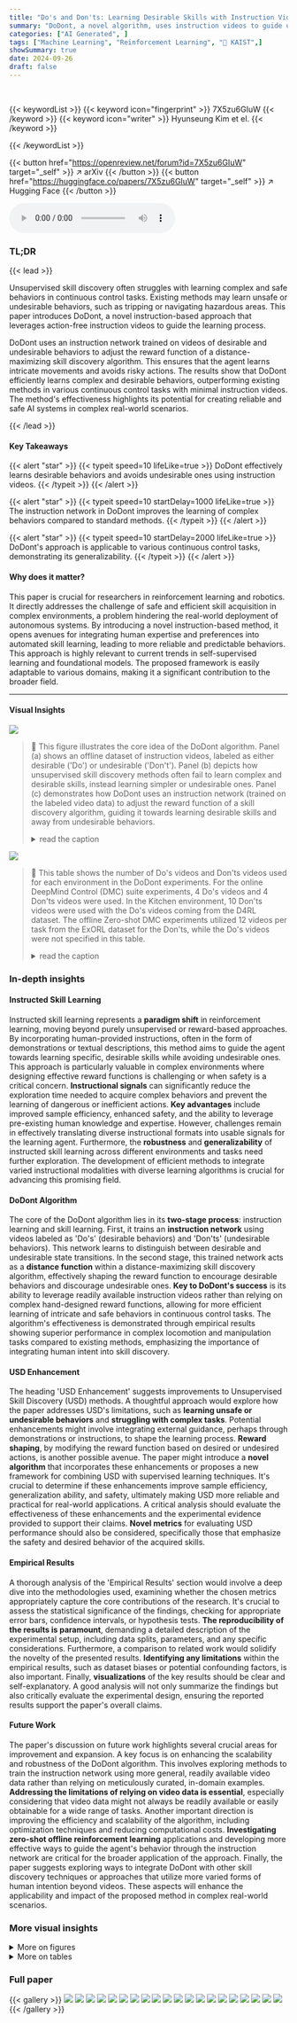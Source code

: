 ```yaml
---
title: "Do's and Don'ts: Learning Desirable Skills with Instruction Videos"
summary: "DoDont, a novel algorithm, uses instruction videos to guide unsupervised skill discovery, effectively learning desirable behaviors while avoiding undesirable ones in complex continuous control tasks."
categories: ["AI Generated", ]
tags: ["Machine Learning", "Reinforcement Learning", "🏢 KAIST",]
showSummary: true
date: 2024-09-26
draft: false
---
```


<br>

{{< keywordList >}}
{{< keyword icon="fingerprint" >}} 7X5zu6GIuW {{< /keyword >}}
{{< keyword icon="writer" >}} Hyunseung Kim et el. {{< /keyword >}}
 
{{< /keywordList >}}

{{< button href="https://openreview.net/forum?id=7X5zu6GIuW" target="_self" >}}
↗ arXiv
{{< /button >}}
{{< button href="https://huggingface.co/papers/7X5zu6GIuW" target="_self" >}}
↗ Hugging Face
{{< /button >}}



<audio controls>
    <source src="https://ai-paper-reviewer.com/7X5zu6GIuW/podcast.wav" type="audio/wav">
    Your browser does not support the audio element.
</audio>


### TL;DR


{{< lead >}}

Unsupervised skill discovery often struggles with learning complex and safe behaviors in continuous control tasks. Existing methods may learn unsafe or undesirable behaviors, such as tripping or navigating hazardous areas. This paper introduces DoDont, a novel instruction-based approach that leverages action-free instruction videos to guide the learning process. 

DoDont uses an instruction network trained on videos of desirable and undesirable behaviors to adjust the reward function of a distance-maximizing skill discovery algorithm. This ensures that the agent learns intricate movements and avoids risky actions. The results show that DoDont efficiently learns complex and desirable behaviors, outperforming existing methods in various continuous control tasks with minimal instruction videos. The method's effectiveness highlights its potential for creating reliable and safe AI systems in complex real-world scenarios.

{{< /lead >}}


#### Key Takeaways

{{< alert "star" >}}
{{< typeit speed=10 lifeLike=true >}} DoDont effectively learns desirable behaviors and avoids undesirable ones using instruction videos. {{< /typeit >}}
{{< /alert >}}

{{< alert "star" >}}
{{< typeit speed=10 startDelay=1000 lifeLike=true >}} The instruction network in DoDont improves the learning of complex behaviors compared to standard methods. {{< /typeit >}}
{{< /alert >}}

{{< alert "star" >}}
{{< typeit speed=10 startDelay=2000 lifeLike=true >}} DoDont's approach is applicable to various continuous control tasks, demonstrating its generalizability. {{< /typeit >}}
{{< /alert >}}

#### Why does it matter?
This paper is crucial for researchers in reinforcement learning and robotics.  It directly addresses the challenge of safe and efficient skill acquisition in complex environments, a problem hindering the real-world deployment of autonomous systems. By introducing a novel instruction-based method, it opens avenues for integrating human expertise and preferences into automated skill learning, leading to more reliable and predictable behaviors. This approach is highly relevant to current trends in self-supervised learning and foundational models. The proposed framework is easily adaptable to various domains, making it a significant contribution to the broader field.

------
#### Visual Insights



![](https://ai-paper-reviewer.com/7X5zu6GIuW/figures_1_1.jpg)

> 🔼 This figure illustrates the core idea of the DoDont algorithm.  Panel (a) shows an offline dataset of instruction videos, labeled as either desirable ('Do') or undesirable ('Don't'). Panel (b) depicts how unsupervised skill discovery methods often fail to learn complex and desirable skills, instead learning simpler or undesirable ones. Panel (c) demonstrates how DoDont uses an instruction network (trained on the labeled video data) to adjust the reward function of a skill discovery algorithm, guiding it towards learning desirable skills and away from undesirable behaviors.
> <details>
> <summary>read the caption</summary>
> Figure 1: (a) The offline instruction video dataset includes videos of desirable behaviors (Do's) and undesirable behaviors (Don'ts). (b) Unsupervised skill discovery algorithms tend to learn undesirable behaviors. (c) In DoDont, an instruction network is first trained with the Do's and Don'ts videos to distinguish desirable and undesirable behaviors. Then, this instruction network adjusts the intrinsic reward of the skill discovery algorithm, promoting desirable skills while avoiding undesirable ones.
> </details>





![](https://ai-paper-reviewer.com/7X5zu6GIuW/tables_15_1.jpg)

> 🔼 This table shows the number of Do's videos and Don'ts videos used for each environment in the DoDont experiments.  For the online DeepMind Control (DMC) suite experiments, 4 Do's videos and 4 Don'ts videos were used. In the Kitchen environment, 10 Don'ts videos were used with the Do's videos coming from the D4RL dataset. The offline Zero-shot DMC experiments utilized 12 videos per task from the ExORL dataset for the Don'ts, while the Do's videos were not specified in this table.
> <details>
> <summary>read the caption</summary>
> Table 1: The number of videos used for each environment.
> </details>





### In-depth insights


#### Instructed Skill Learning
Instructed skill learning represents a **paradigm shift** in reinforcement learning, moving beyond purely unsupervised or reward-based approaches. By incorporating human-provided instructions, often in the form of demonstrations or textual descriptions, this method aims to guide the agent towards learning specific, desirable skills while avoiding undesirable ones.  This approach is particularly valuable in complex environments where designing effective reward functions is challenging or when safety is a critical concern.  **Instructional signals** can significantly reduce the exploration time needed to acquire complex behaviors and prevent the learning of dangerous or inefficient actions.  **Key advantages** include improved sample efficiency, enhanced safety, and the ability to leverage pre-existing human knowledge and expertise. However, challenges remain in effectively translating diverse instructional formats into usable signals for the learning agent.  Furthermore, the **robustness** and **generalizability** of instructed skill learning across different environments and tasks need further exploration.  The development of efficient methods to integrate varied instructional modalities with diverse learning algorithms is crucial for advancing this promising field.

#### DoDont Algorithm
The core of the DoDont algorithm lies in its **two-stage process**: instruction learning and skill learning.  First, it trains an **instruction network** using videos labeled as 'Do's' (desirable behaviors) and 'Don'ts' (undesirable behaviors). This network learns to distinguish between desirable and undesirable state transitions.  In the second stage, this trained network acts as a **distance function** within a distance-maximizing skill discovery algorithm, effectively shaping the reward function to encourage desirable behaviors and discourage undesirable ones.  **Key to DoDont's success** is its ability to leverage readily available instruction videos rather than relying on complex hand-designed reward functions, allowing for more efficient learning of intricate and safe behaviors in continuous control tasks.  The algorithm's effectiveness is demonstrated through empirical results showing superior performance in complex locomotion and manipulation tasks compared to existing methods, emphasizing the importance of integrating human intent into skill discovery.

#### USD Enhancement
The heading 'USD Enhancement' suggests improvements to Unsupervised Skill Discovery (USD) methods.  A thoughtful approach would explore how the paper addresses USD's limitations, such as **learning unsafe or undesirable behaviors** and **struggling with complex tasks**.  Potential enhancements might involve integrating external guidance, perhaps through demonstrations or instructions, to shape the learning process.  **Reward shaping**, by modifying the reward function based on desired or undesired actions, is another possible avenue. The paper might introduce a **novel algorithm** that incorporates these enhancements or proposes a new framework for combining USD with supervised learning techniques.  It's crucial to determine if these enhancements improve sample efficiency, generalization ability, and safety, ultimately making USD more reliable and practical for real-world applications.  A critical analysis should evaluate the effectiveness of these enhancements and the experimental evidence provided to support their claims.  **Novel metrics** for evaluating USD performance should also be considered, specifically those that emphasize the safety and desired behavior of the acquired skills.

#### Empirical Results
A thorough analysis of the 'Empirical Results' section would involve a deep dive into the methodologies used, examining whether the chosen metrics appropriately capture the core contributions of the research.  It's crucial to assess the statistical significance of the findings, checking for appropriate error bars, confidence intervals, or hypothesis tests. **The reproducibility of the results is paramount**, demanding a detailed description of the experimental setup, including data splits, parameters, and any specific considerations.  Furthermore, a comparison to related work would solidify the novelty of the presented results.  **Identifying any limitations** within the empirical results, such as dataset biases or potential confounding factors, is also important. Finally, **visualizations** of the key results should be clear and self-explanatory. A good analysis will not only summarize the findings but also critically evaluate the experimental design, ensuring the reported results support the paper's overall claims.

#### Future Work
The paper's discussion on future work highlights several crucial areas for improvement and expansion.  A key focus is on enhancing the scalability and robustness of the DoDont algorithm. This involves exploring methods to train the instruction network using more general, readily available video data rather than relying on meticulously curated, in-domain examples.  **Addressing the limitations of relying on video data is essential**, especially considering that video data might not always be readily available or easily obtainable for a wide range of tasks. Another important direction is improving the efficiency and scalability of the algorithm, including optimization techniques and reducing computational costs.  **Investigating zero-shot offline reinforcement learning** applications and developing more effective ways to guide the agent's behavior through the instruction network are critical for the broader application of the approach.  Finally, the paper suggests exploring ways to integrate DoDont with other skill discovery techniques or approaches that utilize more varied forms of human intention beyond videos. These aspects will enhance the applicability and impact of the proposed method in complex real-world scenarios.


### More visual insights

<details>
<summary>More on figures
</summary>


![](https://ai-paper-reviewer.com/7X5zu6GIuW/figures_4_1.jpg)

> 🔼 This figure illustrates the core idea of the DoDont algorithm.  Panel (a) shows the instruction dataset with examples of desirable ('Do') and undesirable ('Don't') behaviors. Panel (b) highlights the problem of unsupervised skill discovery methods often learning undesirable behaviors.  Panel (c) shows how DoDont solves this by using an instruction network to distinguish between desirable and undesirable transitions, thereby adjusting the reward function of the skill discovery algorithm to encourage desirable behaviors and avoid undesirable ones.
> <details>
> <summary>read the caption</summary>
> Figure 1: (a) The offline instruction video dataset includes videos of desirable behaviors (Do's) and undesirable behaviors (Don'ts). (b) Unsupervised skill discovery algorithms tend to learn undesirable behaviors. (c) In DoDont, an instruction network is first trained with the Do's and Don'ts videos to distinguish desirable and undesirable behaviors. Then, this instruction network adjusts the intrinsic reward of the skill discovery algorithm, promoting desirable skills while avoiding undesirable ones.
> </details>



![](https://ai-paper-reviewer.com/7X5zu6GIuW/figures_5_1.jpg)

> 🔼 This figure presents a comparison of the performance of DoDont and other baselines on Cheetah and Quadruped locomotion tasks. The left side shows the state coverage and zero-shot run reward for both environments, demonstrating DoDont's superior ability to learn diverse and desirable skills. The right side visually compares the instruction videos used to train DoDont with the skills learned by the model.  The visualization shows that DoDont successfully learns the essential characteristics of desired behaviors such as running, rather than simply imitating the instruction videos.
> <details>
> <summary>read the caption</summary>
> Figure 3: Left: State coverage and zero-shot task reward for Cheetah and Quadruped. Right: Visualization of Do videos in our instruction video dataset and learned skills by DoDont. We are able to observe that DoDont does not simply mimic instruction videos but extracts desirable behaviors (e.g., run) from the videos and learn diverse skills.
> </details>



![](https://ai-paper-reviewer.com/7X5zu6GIuW/figures_6_1.jpg)

> 🔼 This figure visualizes and compares the learned skills of different methods in Cheetah and Quadruped environments.  The environments are designed with a hazardous area on the left and a safe area on the right. The visualization shows the trajectories learned by each algorithm. The bar charts show the 'Safe State Coverage', which measures the extent to which each algorithm explores the safe area while avoiding the hazardous area. This metric helps evaluate the effectiveness of each algorithm in learning safe behaviors while avoiding hazardous ones.
> <details>
> <summary>read the caption</summary>
> Figure 4: Visualization and comparison of learned skills. In both environments, the left side is hazardous and the right side is safe. Safe state coverage assesses the agent's ability to cover safe areas and avoid hazards.
> </details>



![](https://ai-paper-reviewer.com/7X5zu6GIuW/figures_6_2.jpg)

> 🔼 This figure compares the performance of DoDont with other methods (METRA, METRA+, DGPO, SMERL) on two locomotion tasks: Cheetah and Quadruped.  The left side shows state coverage and zero-shot task reward over training time, highlighting DoDont's superior ability to learn diverse and complex skills. The right side provides a visual comparison of the instruction videos (Do's) and the skills learned by DoDont, demonstrating its capacity to extract and generalize desirable behaviors rather than just mimicking the videos.
> <details>
> <summary>read the caption</summary>
> Figure 3: Left: State coverage and zero-shot task reward for Cheetah and Quadruped. Right: Visualization of Do videos in our instruction video dataset and learned skills by DoDont. We are able to observe that DoDont does not simply mimic instruction videos but extracts desirable behaviors (e.g., run) from the videos and learn diverse skills.
> </details>



![](https://ai-paper-reviewer.com/7X5zu6GIuW/figures_7_1.jpg)

> 🔼 This figure presents a comparison of the performance of DoDont against METRA, METRA+, DGPO, and SMERL across two locomotion tasks: Cheetah and Quadruped. The left panel shows the state coverage and zero-shot task reward for each algorithm over time. The right panel provides a visualization of the Do videos used to train the instruction network and the skills learned by DoDont, highlighting DoDont's ability to learn more diverse and complex skills compared to other methods.
> <details>
> <summary>read the caption</summary>
> Figure 3: Left: State coverage and zero-shot task reward for Cheetah and Quadruped. Right: Visualization of Do videos in our instruction video dataset and learned skills by DoDont. We are able to observe that DoDont does not simply mimic instruction videos but extracts desirable behaviors (e.g., run) from the videos and learn diverse skills.
> </details>



![](https://ai-paper-reviewer.com/7X5zu6GIuW/figures_7_2.jpg)

> 🔼 This figure shows the results of an experiment comparing DoDont's performance to other methods in learning locomotion skills. The left panel shows state coverage and zero-shot task reward, demonstrating DoDont's superior performance.  The right panel visualizes DoDont's ability to learn diverse skills from a small number of instruction videos, without simply mimicking them.
> <details>
> <summary>read the caption</summary>
> Figure 3: Left: State coverage and zero-shot task reward for Cheetah and Quadruped. Right: Visualization of Do videos in our instruction video dataset and learned skills by DoDont. We are able to observe that DoDont does not simply mimic instruction videos but extracts desirable behaviors (e.g., run) from the videos and learn diverse skills.
> </details>



![](https://ai-paper-reviewer.com/7X5zu6GIuW/figures_8_1.jpg)

> 🔼 This figure shows a comparison of different methods for learning skills, specifically focusing on the ability to avoid hazardous areas while learning diverse behaviors.  The left side presents visual representations of learned skills for each method (METRA, Additive methods with varying coefficients, and the proposed Multiplicative method).  Each visualization shows trajectories, possibly color-coded to indicate different skills learned.  The right side offers a quantitative comparison of the methods concerning 'Preferred State Coverage', which likely reflects the proportion of time agents spend in the safe zone versus the hazardous zone.  This showcases how effectively each method uses an instruction network to guide learning toward safe and desirable behaviors.
> <details>
> <summary>read the caption</summary>
> Figure 8: Left: Visualization of acquired skills, with the hazardous zone on the left and the safe zone on the right. Right: Quantitative comparison of each method.
> </details>



![](https://ai-paper-reviewer.com/7X5zu6GIuW/figures_14_1.jpg)

> 🔼 This figure shows a bar chart summarizing the overall performance of DoDont and three baseline methods (FDM, FB, HILP) across various environments, tasks, and datasets.  The performance is aggregated across 128 individual trials (4 environments x 4 tasks x 2 datasets x 4 seeds).  DoDont significantly outperforms the baselines.
> <details>
> <summary>read the caption</summary>
> Figure 9: Aggregated performance. The overall results are aggregated over 4 environments, 4 tasks, 2 datasets, and 4 seeds (i.e., 128 values in total).
> </details>



![](https://ai-paper-reviewer.com/7X5zu6GIuW/figures_14_2.jpg)

> 🔼 This figure shows the results of the DoDont algorithm on Cheetah and Quadruped locomotion tasks.  The left side displays graphs comparing DoDont's performance to other methods (METRA, METRA+, DGPO, and SMERL) in terms of state coverage and zero-shot task reward over training time.  The right side provides a visual comparison between the instruction videos used to train DoDont (videos showing desirable 'Do' behaviors), and the types of locomotion skills the algorithm learns.  This visual comparison highlights that DoDont learns diverse and complex behaviors, rather than simply mimicking the specific behaviors shown in the training videos.
> <details>
> <summary>read the caption</summary>
> Figure 3: Left: State coverage and zero-shot task reward for Cheetah and Quadruped. Right: Visualization of Do videos in our instruction video dataset and learned skills by DoDont. We are able to observe that DoDont does not simply mimic instruction videos but extracts desirable behaviors (e.g., run) from the videos and learn diverse skills.
> </details>



</details>




<details>
<summary>More on tables
</summary>


![](https://ai-paper-reviewer.com/7X5zu6GIuW/tables_17_1.jpg)
> 🔼 This table lists the hyperparameters used in the online version of the DoDont algorithm.  Most values are taken directly from the METRA algorithm, with only one additional hyperparameter added for the instruction network.  The table shows the hyperparameter name, and its corresponding value. Values may differ based on the environment (DMC or Kitchen) and whether the environment uses state-based or pixel-based inputs. 
> <details>
> <summary>read the caption</summary>
> Table 2: Hyperparameters used in Online DoDont. We adopt default hyperparameters from METRA [39], introducing only one additional hyperparameter.
> </details>

![](https://ai-paper-reviewer.com/7X5zu6GIuW/tables_17_2.jpg)
> 🔼 This table lists the hyperparameters used in the offline version of the DoDont algorithm.  Most values are adopted directly from the HILP algorithm, with only one additional hyperparameter introduced by DoDont for the instruction network.  The table details hyperparameters controlling learning rate, optimizer, minibatch size, network architecture, target network smoothing, latent dimensions, sampling strategy for latent vector inference, loss functions, discount and expectile values for Hilbert space calculations, target smoothing, and the instruction network coefficient.
> <details>
> <summary>read the caption</summary>
> Table 3: Hyperparameters used in Offline DoDont. We adopt default hyperparameters from HILP [37], introducing only one additional hyperparameter.
> </details>

![](https://ai-paper-reviewer.com/7X5zu6GIuW/tables_19_1.jpg)
> 🔼 This table presents a comprehensive comparison of zero-shot reinforcement learning performance across different algorithms (FDM, FB, HILP, and DoDont) on various locomotion and manipulation tasks.  The results are averaged over four random seeds for each setting, providing statistical robustness. The tasks include running, walking, standing, jumping, and reaching in different directions for both cheetah and quadruped robots, as well as reaching tasks for Jaco. The algorithms are evaluated on two datasets (APS and RND) to assess the generalization performance.
> <details>
> <summary>read the caption</summary>
> Table 4: Full results on the zero-shot RL performance. The table shows the zero-shot RL performance averaged over four seeds in each setting. We adopted the results from HILP [37]
> </details>

</details>




### Full paper

{{< gallery >}}
<img src="https://ai-paper-reviewer.com/7X5zu6GIuW/1.png" class="grid-w50 md:grid-w33 xl:grid-w25" />
<img src="https://ai-paper-reviewer.com/7X5zu6GIuW/2.png" class="grid-w50 md:grid-w33 xl:grid-w25" />
<img src="https://ai-paper-reviewer.com/7X5zu6GIuW/3.png" class="grid-w50 md:grid-w33 xl:grid-w25" />
<img src="https://ai-paper-reviewer.com/7X5zu6GIuW/4.png" class="grid-w50 md:grid-w33 xl:grid-w25" />
<img src="https://ai-paper-reviewer.com/7X5zu6GIuW/5.png" class="grid-w50 md:grid-w33 xl:grid-w25" />
<img src="https://ai-paper-reviewer.com/7X5zu6GIuW/6.png" class="grid-w50 md:grid-w33 xl:grid-w25" />
<img src="https://ai-paper-reviewer.com/7X5zu6GIuW/7.png" class="grid-w50 md:grid-w33 xl:grid-w25" />
<img src="https://ai-paper-reviewer.com/7X5zu6GIuW/8.png" class="grid-w50 md:grid-w33 xl:grid-w25" />
<img src="https://ai-paper-reviewer.com/7X5zu6GIuW/9.png" class="grid-w50 md:grid-w33 xl:grid-w25" />
<img src="https://ai-paper-reviewer.com/7X5zu6GIuW/10.png" class="grid-w50 md:grid-w33 xl:grid-w25" />
<img src="https://ai-paper-reviewer.com/7X5zu6GIuW/11.png" class="grid-w50 md:grid-w33 xl:grid-w25" />
<img src="https://ai-paper-reviewer.com/7X5zu6GIuW/12.png" class="grid-w50 md:grid-w33 xl:grid-w25" />
<img src="https://ai-paper-reviewer.com/7X5zu6GIuW/13.png" class="grid-w50 md:grid-w33 xl:grid-w25" />
<img src="https://ai-paper-reviewer.com/7X5zu6GIuW/14.png" class="grid-w50 md:grid-w33 xl:grid-w25" />
<img src="https://ai-paper-reviewer.com/7X5zu6GIuW/15.png" class="grid-w50 md:grid-w33 xl:grid-w25" />
<img src="https://ai-paper-reviewer.com/7X5zu6GIuW/16.png" class="grid-w50 md:grid-w33 xl:grid-w25" />
<img src="https://ai-paper-reviewer.com/7X5zu6GIuW/17.png" class="grid-w50 md:grid-w33 xl:grid-w25" />
<img src="https://ai-paper-reviewer.com/7X5zu6GIuW/18.png" class="grid-w50 md:grid-w33 xl:grid-w25" />
<img src="https://ai-paper-reviewer.com/7X5zu6GIuW/19.png" class="grid-w50 md:grid-w33 xl:grid-w25" />
<img src="https://ai-paper-reviewer.com/7X5zu6GIuW/20.png" class="grid-w50 md:grid-w33 xl:grid-w25" />
{{< /gallery >}}
